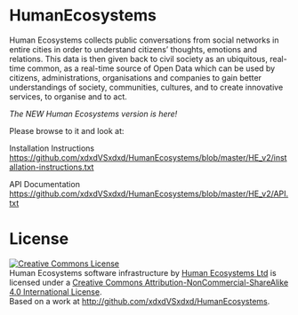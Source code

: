 HumanEcosystems
===============

Human Ecosystems collects public conversations from social networks in entire cities in order to understand citizens’ thoughts, emotions and relations.  This data is then given back to civil society as an ubiquitous, real-time common, as a real-time source of Open Data which can be used by citizens, administrations, organisations and companies to gain better understandings of society, communities, cultures, and to create innovative services, to organise and to act.

*The NEW Human Ecosystems version is here!*

Please browse to it and look at:

Installation Instructions
https://github.com/xdxdVSxdxd/HumanEcosystems/blob/master/HE_v2/installation-instructions.txt

API Documentation
https://github.com/xdxdVSxdxd/HumanEcosystems/blob/master/HE_v2/API.txt


# License

<a rel="license" href="http://creativecommons.org/licenses/by-nc-sa/4.0/"><img alt="Creative Commons License" style="border-width:0" src="https://i.creativecommons.org/l/by-nc-sa/4.0/88x31.png" /></a><br /><span xmlns:dct="http://purl.org/dc/terms/" property="dct:title">Human Ecosystems software infrastructure</span> by <a xmlns:cc="http://creativecommons.org/ns#" href="http://human-ecosystems.com/" property="cc:attributionName" rel="cc:attributionURL">Human Ecosystems Ltd</a> is licensed under a <a rel="license" href="http://creativecommons.org/licenses/by-nc-sa/4.0/">Creative Commons Attribution-NonCommercial-ShareAlike 4.0 International License</a>.<br />Based on a work at <a xmlns:dct="http://purl.org/dc/terms/" href="http://github.com/xdxdVSxdxd/HumanEcosystems" rel="dct:source">http://github.com/xdxdVSxdxd/HumanEcosystems</a>.
